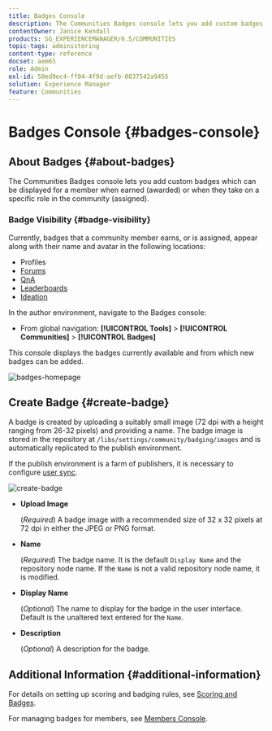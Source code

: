 ```yaml
---
title: Badges Console
description: The Communities Badges console lets you add custom badges that can be displayed for members when earned (awarded) or when they take on a specific role in the community (assigned)
contentOwner: Janice Kendall
products: SG_EXPERIENCEMANAGER/6.5/COMMUNITIES
topic-tags: administering
content-type: reference
docset: aem65
role: Admin
exl-id: 50ed9ec4-ff04-4f9d-aefb-0837542a9455
solution: Experience Manager
feature: Communities
---
```

# Badges Console {#badges-console}

## About Badges {#about-badges}

The Communities Badges console lets you add custom badges which can be displayed for a member when earned (awarded) or when they take on a specific role in the community (assigned).

### Badge Visibility {#badge-visibility}

Currently, badges that a community member earns, or is assigned, appear along with their name and avatar in the following locations:

* Profiles
* [Forums](/help/communities/forum.md)
* [QnA](/help/communities/working-with-qna.md)
* [Leaderboards](/help/communities/enabling-leaderboard.md)
* [Ideation](/help/communities/ideation-feature.md)

In the author environment, navigate to the Badges console:

* From global navigation: **[!UICONTROL Tools]** > **[!UICONTROL Communities]** > **[!UICONTROL Badges]**

This console displays the badges currently available and from which new badges can be added.

![badges-homepage](assets/badges-homepage.png)

## Create Badge {#create-badge}

A badge is created by uploading a suitably small image (72 dpi with a height ranging from 26-32 pixels) and providing a name. The badge image is stored in the repository at `/libs/settings/community/badging/images` and is automatically replicated to the publish environment.

If the publish environment is a farm of publishers, it is necessary to configure [user sync](/help/communities/sync.md).

![create-badge](assets/create-badge.png)

* **Upload Image**
  
  (*Required*) A badge image with a recommended size of 32 x 32 pixels at 72 dpi in either the JPEG or PNG format.

* **Name**
  
  (*Required*) The badge name. It is the default `Display Name` and the repository node name. If the `Name` is not a valid repository node name, it is modified.

* **Display Name**
  
  (*Optional*) The name to display for the badge in the user interface. Default is the unaltered text entered for the `Name`.

* **Description**
  
  (*Optional*) A description for the badge.

## Additional Information {#additional-information}

For details on setting up scoring and badging rules, see [Scoring and Badges](/help/communities/implementing-scoring.md).

For managing badges for members, see [Members Console](/help/communities/members.md).

